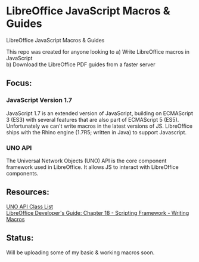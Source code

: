 # LibreOffice JavaScript Macros & Guides

LibreOffice JavaScript Macros & Guides

This repo was created for anyone looking to 
a) Write LibreOffice macros in JavaScript<br/>
b) Download the LibreOffice PDF guides from a faster server

## Focus:

### JavaScript Version 1.7

JavaScript 1.7 is an extended version of JavaScript, building on ECMAScript 3 (ES3) with several features that are also part of ECMAScript 5 (ES5). Unfortunately we can't write macros in the latest versions of JS. 
LibreOffice ships with the Rhino engine (1.7R5; written in Java) to support Javascript.

### UNO API
The Universal Network Objects (UNO) API is the core component framework used in LibreOffice. It allows JS to interact with LibreOffice components.

## Resources:
[UNO API Class List](https://api.libreoffice.org/docs/idl/ref/annotated.html) <br/>
[LibreOffice Developer's Guide: Chapter 18 - Scripting Framework - Writing Macros](https://wiki.documentfoundation.org/Documentation/DevGuide/Scripting_Framework#Writing_Macros)

## Status:

Will be uploading some of my basic & working macros soon. 
